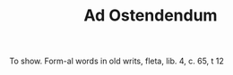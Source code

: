 ---
title: Ad Ostendendum
permalink: "/definitions/ad-ostendendum.html"
body: To show. Form-al words in old writs, fleta, lib. 4, c. 65, t 12
published_at: '2018-07-07'
layout: post
---